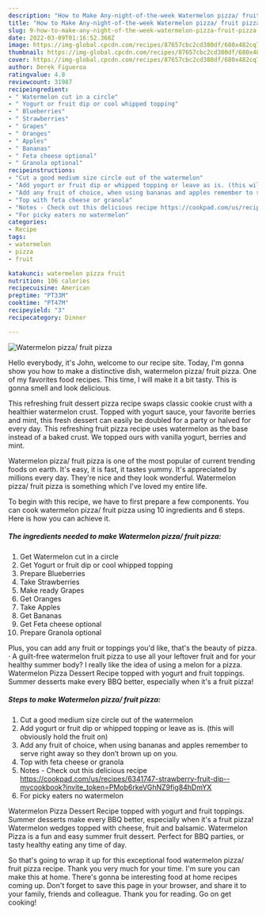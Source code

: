 ```yaml
---
description: "How to Make Any-night-of-the-week Watermelon pizza/ fruit pizza"
title: "How to Make Any-night-of-the-week Watermelon pizza/ fruit pizza"
slug: 9-how-to-make-any-night-of-the-week-watermelon-pizza-fruit-pizza
date: 2022-03-09T01:16:52.368Z
image: https://img-global.cpcdn.com/recipes/87657cbc2cd380df/680x482cq70/watermelon-pizza-fruit-pizza-recipe-main-photo.jpg
thumbnail: https://img-global.cpcdn.com/recipes/87657cbc2cd380df/680x482cq70/watermelon-pizza-fruit-pizza-recipe-main-photo.jpg
cover: https://img-global.cpcdn.com/recipes/87657cbc2cd380df/680x482cq70/watermelon-pizza-fruit-pizza-recipe-main-photo.jpg
author: Derek Figueroa
ratingvalue: 4.8
reviewcount: 31987
recipeingredient:
- " Watermelon cut in a circle"
- " Yogurt or fruit dip or cool whipped topping"
- " Blueberries"
- " Strawberries"
- " Grapes"
- " Oranges"
- " Apples"
- " Bananas"
- " Feta cheese optional"
- " Granola optional"
recipeinstructions:
- "Cut a good medium size circle out of the watermelon"
- "Add yogurt or fruit dip or whipped topping or leave as is. (this will obviously hold the fruit on)"
- "Add any fruit of choice, when using bananas and apples remember to serve right away so they don’t brown up on you."
- "Top with feta cheese or granola"
- "Notes - Check out this delicious recipe https://cookpad.com/us/recipes/6341747-strawberry-fruit-dip--mycookbook?invite_token=PMob6rkeVGhNZ9fig84hDmYX"
- "For picky eaters no watermelon"
categories:
- Recipe
tags:
- watermelon
- pizza
- fruit

katakunci: watermelon pizza fruit 
nutrition: 106 calories
recipecuisine: American
preptime: "PT33M"
cooktime: "PT47M"
recipeyield: "3"
recipecategory: Dinner

---
```



![Watermelon pizza/ fruit pizza](https://img-global.cpcdn.com/recipes/87657cbc2cd380df/680x482cq70/watermelon-pizza-fruit-pizza-recipe-main-photo.jpg)

Hello everybody, it's John, welcome to our recipe site. Today, I'm gonna show you how to make a distinctive dish, watermelon pizza/ fruit pizza. One of my favorites food recipes. This time, I will make it a bit tasty. This is gonna smell and look delicious.

This refreshing fruit dessert pizza recipe swaps classic cookie crust with a healthier watermelon crust. Topped with yogurt sauce, your favorite berries and mint, this fresh dessert can easily be doubled for a party or halved for every day. This refreshing fruit pizza recipe uses watermelon as the base instead of a baked crust. We topped ours with vanilla yogurt, berries and mint.

Watermelon pizza/ fruit pizza is one of the most popular of current trending foods on earth. It's easy, it is fast, it tastes yummy. It's appreciated by millions every day. They're nice and they look wonderful. Watermelon pizza/ fruit pizza is something which I've loved my entire life.


To begin with this recipe, we have to first prepare a few components. You can cook watermelon pizza/ fruit pizza using 10 ingredients and 6 steps. Here is how you can achieve it.

<!--inarticleads1-->

##### The ingredients needed to make Watermelon pizza/ fruit pizza:

1. Get  Watermelon cut in a circle
1. Get  Yogurt or fruit dip or cool whipped topping
1. Prepare  Blueberries
1. Take  Strawberries
1. Make ready  Grapes
1. Get  Oranges
1. Take  Apples
1. Get  Bananas
1. Get  Feta cheese optional
1. Prepare  Granola optional


Plus, you can add any fruit or toppings you&#39;d like, that&#39;s the beauty of pizza. · A guilt-free watermelon fruit pizza to use all your leftover fruit and for your healthy summer body? I really like the idea of using a melon for a pizza. Watermelon Pizza Dessert Recipe topped with yogurt and fruit toppings. Summer desserts make every BBQ better, especially when it&#39;s a fruit pizza! 

<!--inarticleads2-->

##### Steps to make Watermelon pizza/ fruit pizza:

1. Cut a good medium size circle out of the watermelon
1. Add yogurt or fruit dip or whipped topping or leave as is. (this will obviously hold the fruit on)
1. Add any fruit of choice, when using bananas and apples remember to serve right away so they don’t brown up on you.
1. Top with feta cheese or granola
1. Notes - Check out this delicious recipe https://cookpad.com/us/recipes/6341747-strawberry-fruit-dip--mycookbook?invite_token=PMob6rkeVGhNZ9fig84hDmYX
1. For picky eaters no watermelon


Watermelon Pizza Dessert Recipe topped with yogurt and fruit toppings. Summer desserts make every BBQ better, especially when it&#39;s a fruit pizza! Watermelon wedges topped with cheese, fruit and balsamic. Watermelon Pizza is a fun and easy summer fruit dessert. Perfect for BBQ parties, or tasty healthy eating any time of day. 

So that's going to wrap it up for this exceptional food watermelon pizza/ fruit pizza recipe. Thank you very much for your time. I'm sure you can make this at home. There's gonna be interesting food at home recipes coming up. Don't forget to save this page in your browser, and share it to your family, friends and colleague. Thank you for reading. Go on get cooking!
